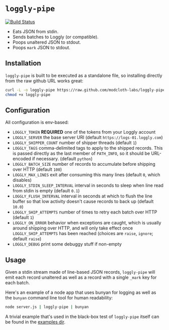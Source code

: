 `loggly-pipe`
=============

[![Build Status](https://travis-ci.org/modcloth-labs/loggly-pipe.png)](https://travis-ci.org/modcloth-labs/loggly-pipe)

- Eats JSON from stdin.
- Sends batches to Loggly (or compatible).
- Poops unaltered JSON to stdout.
- Poops `mark` JSON to stdout.

## Installation

`loggly-pipe` is built to be executed as a standalone file, so
installing directly from the raw github URL works great:

``` bash
curl -L -o loggly-pipe https://raw.github.com/modcloth-labs/loggly-pipe/master/loggly_pipe.py
chmod +x loggly-pipe
```

## Configuration

All configuration is env-based:

- `LOGGLY_TOKEN` **REQUIRED** one of the tokens from your Loggly account
- `LOGGLY_SERVER` the base server URI (default
  `https://logs-01.loggly.com`)
- `LOGGLY_SHIPPER_COUNT` number of shipper threads (default `1`)
- `LOGGLY_TAGS` comma-delimited tags to apply to the shipped records.
  This is passed directly as the last member of `PATH_INFO`, so it
  should be URL-encoded if necessary.  (default `python`)
- `LOGGLY_BATCH_SIZE` number of records to accumulate before shipping
  over HTTP (default `100`)
- `LOGGLY_MAX_LINES` exit after consuming this many lines (default `0`,
  which disables)
- `LOGGLY_STDIN_SLEEP_INTERVAL` interval in seconds to sleep when line
  read from stdin is empty (default `0.1`)
- `LOGGLY_FLUSH_INTERVAL` interval in seconds at which to flush the line
  buffer so that low activity doesn't cause records to back up (default
  `10.0`)
- `LOGGLY_SHIP_ATTEMPTS` number of times to retry each batch over HTTP
  (default `1`)
- `LOGGLY_ON_ERROR` behavior when exceptions are caught, which is
  usually around shipping over HTTP, and will only take effect once
  `LOGGLY_SHIP_ATTEMPTS` has been reached (choices are `raise`, `ignore`;
  default `raise`)
- `LOGGLY_DEBUG` print some debuggy stuff if non-empty

## Usage

Given a stdin stream made of line-based JSON records, `loggly-pipe` will
emit each record unaltered as well as a record with a single `_mark` key
for each batch.

Here's an example of a node app that uses bunyan for logging as well as
the `bunyan` command line tool for human readability:

``` bash
node server.js | loggly-pipe | bunyan
```

A trivial example that's used in the black-box test of `loggly-pipe`
itself can be found in the [examples dir](./examples).
